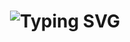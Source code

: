 <h1 align="center">
  <img src="https://readme-typing-svg.herokuapp.com?font=Fira+Code&size=40&pause=50&color=00F7FF&center=true&vCenter=true&width=600&lines=👑+Astro+Bot+en+desarrollo...🔥" alt="Typing SVG">
</h1>